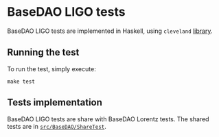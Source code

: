 # BaseDAO LIGO tests

BaseDAO LIGO tests are implemented in Haskell, using `cleveland` [library](https://gitlab.com/morley-framework/morley/-/tree/master/code/cleveland).

## Running the test
To run the test, simply execute:
```
make test
```

## Tests implementation

BaseDAO LIGO tests are share with BaseDAO Lorentz tests. The shared tests are in [`src/BaseDAO/ShareTest`](/src/BaseDAO/ShareTest/).
